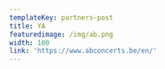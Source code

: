 ```yaml
---
templateKey: partners-post
title: YA
featuredimage: /img/ab.png
width: 100
link: 'https://www.abconcerts.be/en/'
---
```

